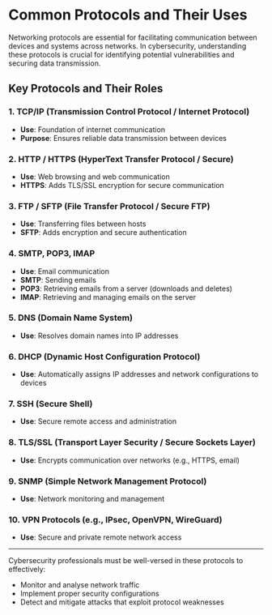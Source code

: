 # Common Protocols and Their Uses

Networking protocols are essential for facilitating communication between devices and systems across networks. In cybersecurity, understanding these protocols is crucial for identifying potential vulnerabilities and securing data transmission.

## Key Protocols and Their Roles

### 1. **TCP/IP (Transmission Control Protocol / Internet Protocol)**
- **Use**: Foundation of internet communication
- **Purpose**: Ensures reliable data transmission between devices

### 2. **HTTP / HTTPS (HyperText Transfer Protocol / Secure)**
- **Use**: Web browsing and web communication
- **HTTPS**: Adds TLS/SSL encryption for secure communication

### 3. **FTP / SFTP (File Transfer Protocol / Secure FTP)**
- **Use**: Transferring files between hosts
- **SFTP**: Adds encryption and secure authentication

### 4. **SMTP, POP3, IMAP**
- **Use**: Email communication
- **SMTP**: Sending emails
- **POP3**: Retrieving emails from a server (downloads and deletes)
- **IMAP**: Retrieving and managing emails on the server

### 5. **DNS (Domain Name System)**
- **Use**: Resolves domain names into IP addresses

### 6. **DHCP (Dynamic Host Configuration Protocol)**
- **Use**: Automatically assigns IP addresses and network configurations to devices

### 7. **SSH (Secure Shell)**
- **Use**: Secure remote access and administration

### 8. **TLS/SSL (Transport Layer Security / Secure Sockets Layer)**
- **Use**: Encrypts communication over networks (e.g., HTTPS, email)

### 9. **SNMP (Simple Network Management Protocol)**
- **Use**: Network monitoring and management

### 10. **VPN Protocols (e.g., IPsec, OpenVPN, WireGuard)**
- **Use**: Secure and private remote network access

---

Cybersecurity professionals must be well-versed in these protocols to effectively:
- Monitor and analyse network traffic
- Implement proper security configurations
- Detect and mitigate attacks that exploit protocol weaknesses
